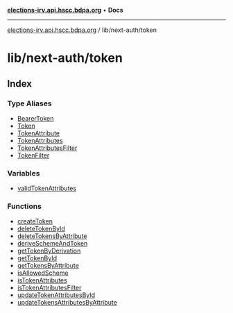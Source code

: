 [**elections-irv.api.hscc.bdpa.org**](../../../README.md) • **Docs**

***

[elections-irv.api.hscc.bdpa.org](../../../README.md) / lib/next-auth/token

# lib/next-auth/token

## Index

### Type Aliases

- [BearerToken](type-aliases/BearerToken.md)
- [Token](type-aliases/Token.md)
- [TokenAttribute](type-aliases/TokenAttribute.md)
- [TokenAttributes](type-aliases/TokenAttributes.md)
- [TokenAttributesFilter](type-aliases/TokenAttributesFilter.md)
- [TokenFilter](type-aliases/TokenFilter.md)

### Variables

- [validTokenAttributes](variables/validTokenAttributes.md)

### Functions

- [createToken](functions/createToken.md)
- [deleteTokenById](functions/deleteTokenById.md)
- [deleteTokensByAttribute](functions/deleteTokensByAttribute.md)
- [deriveSchemeAndToken](functions/deriveSchemeAndToken.md)
- [getTokenByDerivation](functions/getTokenByDerivation.md)
- [getTokenById](functions/getTokenById.md)
- [getTokensByAttribute](functions/getTokensByAttribute.md)
- [isAllowedScheme](functions/isAllowedScheme.md)
- [isTokenAttributes](functions/isTokenAttributes.md)
- [isTokenAttributesFilter](functions/isTokenAttributesFilter.md)
- [updateTokenAttributesById](functions/updateTokenAttributesById.md)
- [updateTokensAttributesByAttribute](functions/updateTokensAttributesByAttribute.md)

